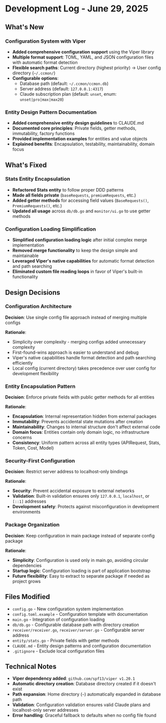 # Development Log - June 29, 2025

## What's New

### Configuration System with Viper
- **Added comprehensive configuration support** using the Viper library
- **Multiple format support**: TOML, YAML, and JSON configuration files with automatic format detection
- **Flexible search paths**: Current directory (highest priority) → User config directory (`~/.ccmon/`)
- **Configurable options**:
  - Database path (default: `~/.ccmon/ccmon.db`)
  - Server address (default: `127.0.0.1:4317`)
  - Claude subscription plan (default: `unset`, enum: `unset|pro|max|max20`)

### Entity Design Pattern Documentation
- **Added comprehensive entity design guidelines** to CLAUDE.md
- **Documented core principles**: Private fields, getter methods, immutability, factory functions
- **Provided implementation examples** for entities and value objects
- **Explained benefits**: Encapsulation, testability, maintainability, domain focus

## What's Fixed

### Stats Entity Encapsulation
- **Refactored Stats entity** to follow proper DDD patterns
- **Made all fields private** (`baseRequests`, `premiumRequests`, etc.)
- **Added getter methods** for accessing field values (`BaseRequests()`, `PremiumRequests()`, etc.)
- **Updated all usage** across `db/db.go` and `monitor/ui.go` to use getter methods

### Configuration Loading Simplification
- **Simplified configuration loading logic** after initial complex merge implementation
- **Removed merge functionality** to keep the design simple and maintainable
- **Leveraged Viper's native capabilities** for automatic format detection and path searching
- **Eliminated custom file reading loops** in favor of Viper's built-in functionality

## Design Decisions

### Configuration Architecture
**Decision**: Use single config file approach instead of merging multiple configs

**Rationale**: 
- Simplicity over complexity - merging configs added unnecessary complexity
- First-found-wins approach is easier to understand and debug
- Viper's native capabilities handle format detection and path searching efficiently
- Local config (current directory) takes precedence over user config for development flexibility

### Entity Encapsulation Pattern
**Decision**: Enforce private fields with public getter methods for all entities

**Rationale**:
- **Encapsulation**: Internal representation hidden from external packages
- **Immutability**: Prevents accidental state mutations after creation
- **Maintainability**: Changes to internal structure don't affect external code
- **Domain focus**: Entities contain only domain logic, no infrastructure concerns
- **Consistency**: Uniform pattern across all entity types (APIRequest, Stats, Token, Cost, Model)

### Security-First Configuration
**Decision**: Restrict server address to localhost-only bindings

**Rationale**:
- **Security**: Prevent accidental exposure to external networks
- **Validation**: Built-in validation ensures only `127.0.0.1`, `localhost`, or `[::1]` addresses
- **Development safety**: Protects against misconfiguration in development environments

### Package Organization
**Decision**: Keep configuration in main package instead of separate config package

**Rationale**:
- **Simplicity**: Configuration is used only in main.go, avoiding circular dependencies
- **Startup logic**: Configuration loading is part of application bootstrap
- **Future flexibility**: Easy to extract to separate package if needed as project grows

## Files Modified
- `config.go` - New configuration system implementation
- `config.toml.example` - Configuration template with documentation
- `main.go` - Integration of configuration loading
- `db/db.go` - Configurable database path with directory creation
- `receiver/receiver.go`, `receiver/server.go` - Configurable server address
- `entity/stats.go` - Private fields with getter methods
- `CLAUDE.md` - Entity design patterns and configuration documentation
- `.gitignore` - Exclude local configuration files

## Technical Notes
- **Viper dependency added**: `github.com/spf13/viper v1.20.1`
- **Automatic directory creation**: Database directory created if it doesn't exist
- **Path expansion**: Home directory (`~`) automatically expanded in database path
- **Validation**: Configuration validation ensures valid Claude plans and localhost-only server addresses
- **Error handling**: Graceful fallback to defaults when no config file found